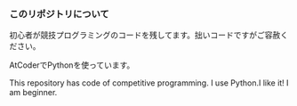 ### このリポジトリについて
初心者が競技プログラミングのコードを残してます。拙いコードですがご容赦ください。

AtCoderでPythonを使っています。

This repository has code of competitive programming.
I use Python.I like it!
I am beginner.

